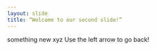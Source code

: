 ```yaml
---
layout: slide
title: “Welcome to our second slide!”
---
```

something new xyz
Use the left arrow to go back!
